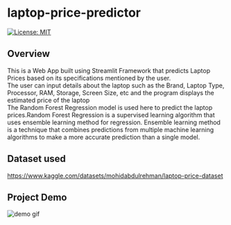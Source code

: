 # laptop-price-predictor

[![License: MIT](https://img.shields.io/badge/License-MIT-green.svg)](https://opensource.org/licenses/MIT)

## Overview
This is a Web App built using Streamlit Framework that predicts Laptop Prices based on its specifications mentioned by the user.</br>
The user can input details about the laptop such as the Brand, Laptop Type, Processor, RAM, Storage, Screen Size, etc and the program displays the estimated price of the laptop</br>
The Random Forest Regression model is used here to predict the laptop prices.Random Forest Regression is a supervised learning algorithm that uses ensemble learning method for regression. Ensemble learning method is a technique that combines predictions from multiple machine learning algorithms to make a more accurate prediction than a single model.
## Dataset used
https://www.kaggle.com/datasets/mohidabdulrehman/laptop-price-dataset
## Project Demo
![demo gif](https://github.com/GouravDutta-01/laptop-price-predictor/blob/main/demo.gif)
## 
